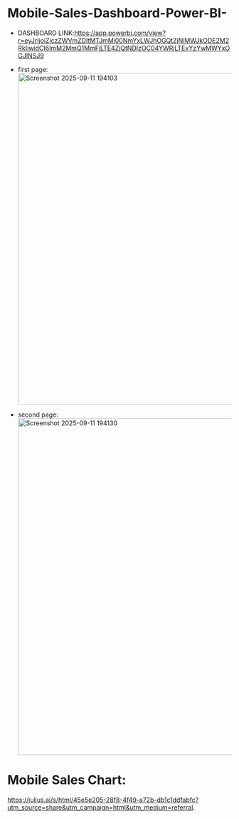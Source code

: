 # Mobile-Sales-Dashboard-Power-BI-

* DASHBOARD LINK:https://app.powerbi.com/view?r=eyJrIjoiZjczZWVmZDItMTJmMi00NmYxLWJhOGQtZjNlMWJkODE2M2RkIiwidCI6ImM2MmQ1MmFjLTE4ZjQtNDIzOC04YWRjLTExYzYwMWYxOGJlNSJ9

* first page: <img width="1320" height="743" alt="Screenshot 2025-09-11 194103" src="https://github.com/user-attachments/assets/f00a6408-0c93-433e-9a1d-54cf84ee72f9" />

* second page:<img width="1316" height="755" alt="Screenshot 2025-09-11 194130" src="https://github.com/user-attachments/assets/846a27fb-a59f-4834-9218-4bbe1b629cab" />


# Mobile Sales Chart:
https://julius.ai/s/html/45e5e205-28f8-4f49-a72b-db1c1ddfabfc?utm_source=share&utm_campaign=html&utm_medium=referral.

